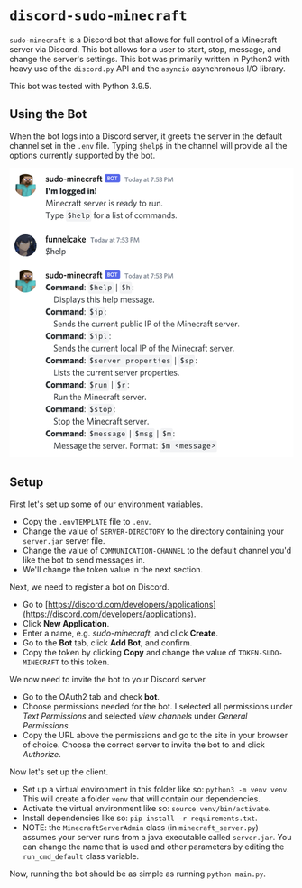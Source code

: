 # `discord-sudo-minecraft`

`sudo-minecraft` is a Discord bot that allows for full control of a Minecraft server via Discord. This bot allows for a user to start, stop, message, and change the server's settings. This bot was primarily written in Python3 with heavy use of the `discord.py` API and the `asyncio` asynchronous I/O library.

This bot was tested with Python 3.9.5.

## Using the Bot
When the bot logs into a Discord server, it greets the server in the default channel set in the `.env` file. Typing `$help$` in the channel will provide all the options currently supported by the bot.

![](images/greet-and-help.png?raw=true)

## Setup
First let's set up some of our environment variables.

 * Copy the `.envTEMPLATE` file to `.env`.
 * Change the value of `SERVER-DIRECTORY` to the directory containing your `server.jar` server file.
 * Change the value of `COMMUNICATION-CHANNEL` to the default channel you'd like the bot to send messages in.
 * We'll change the token value in the next section.

Next, we need to register a bot on Discord.

* Go to [https://discord.com/developers/applications](https://discord.com/developers/applications).
* Click **New Application**.
* Enter a name, e.g. _sudo-minecraft_, and click **Create**.
* Go to the **Bot** tab, click **Add Bot**, and confirm.
* Copy the token by clicking **Copy** and change the value of `TOKEN-SUDO-MINECRAFT` to this token.

We now need to invite the bot to your Discord server.

* Go to the OAuth2 tab and check **bot**.
* Choose permissions needed for the bot. I selected all permissions under _Text Permissions_ and selected _view channels_ under _General Permissions_.
* Copy the URL above the permissions and go to the site in your browser of choice. Choose the correct server to invite the bot to and click _Authorize_.

Now let's set up the client.

 * Set up a virtual environment in this folder like so: `python3 -m venv venv`. This will create a folder `venv` that will contain our dependencies.
 * Activate the virtual environment like so: `source venv/bin/activate`.
 * Install dependencies like so: `pip install -r requirements.txt`.
 * NOTE: the `MinecraftServerAdmin` class (in `minecraft_server.py`) assumes your server runs from a java executable called `server.jar`. You can change the name that is used and other parameters by editing the `run_cmd_default` class variable.

Now, running the bot should be as simple as running `python main.py`.